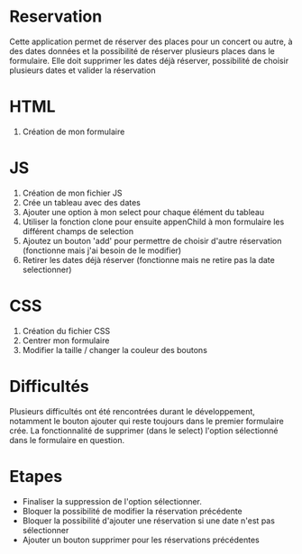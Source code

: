 # Reservation
 Cette application permet de réserver des places pour un concert ou autre, à des dates données et la possibilité de réserver plusieurs places dans le formulaire.
 Elle doit supprimer les dates déjà réserver, possibilité de choisir plusieurs dates et valider la réservation
 
 # HTML  
 1. Création de mon formulaire
 
 # JS  
 1. Création de mon fichier JS  
 2. Crée un tableau avec des dates  
 3. Ajouter une option à mon select pour chaque élément du tableau  
 4. Utiliser la fonction clone pour ensuite appenChild à mon formulaire les différent champs de selection  
 5. Ajoutez un bouton 'add' pour permettre de choisir d'autre réservation (fonctionne mais j'ai besoin de le modifier)  
 6. Retirer les dates déjà réserver (fonctionne mais ne retire pas la date selectionner)  
 
 # CSS  
 1. Création du fichier CSS  
 2. Centrer mon formulaire  
 3. Modifier la taille / changer la couleur des boutons  

# Difficultés
Plusieurs difficultés ont été rencontrées durant le développement, notamment le bouton ajouter qui reste toujours dans le premier formulaire crée. 
La fonctionnalité de supprimer (dans le select) l'option sélectionné dans le formulaire en question.

# Etapes
- Finaliser la suppression de l'option sélectionner.
- Bloquer la possibilité de modifier la réservation précédente
- Bloquer la possibilité d'ajouter une réservation si une date n'est pas sélectionner
- Ajouter un bouton supprimer pour les réservations précédentes